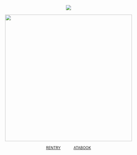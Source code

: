 
<div align="center"> 
  
![](https://komarev.com/ghpvc/?username=vampiresoul&color=a3541b&label=ꔫ)

<p align="center"> <img width="400" src="https://files.catbox.moe/jtzcdj.png">

<div align="center"> 
 
<sup>[RENTRY](https://rentry.co/flavorsofsin)⠀⠀ ⠀⠀ [ATABOOK](https://soulripper.atabook.org/)</sub></sup>
